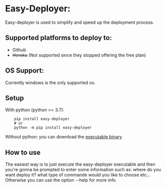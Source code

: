 # Easy-Deployer:
Easy-deployer is used to simplify and speed up the deployment process.

## Supported platforms to deploy to:
- Github
- ~~Heroku~~ (Not supported since they stopped offering the free plan)

## OS Support:
Currently windows is the only supported os.

## Setup
With python (python >= 3.7):
```shell
    pip install easy-deployer
    # or
    python -m pip install easy-deployer
```
Without python: you can download the [executable binary][bin/exe]


## How to use
The easiest way is to just execute the easy-deployer executable and then you're gonna be prompted to enter some information such as: where do you want deploy it? what type of commande would you like to choose etc...
Otherwise you can use the option --help for more info.

[bin/exe]: https://github.com/medamine980/easy-deployer/raw/main/bin/easy-deployer.exe